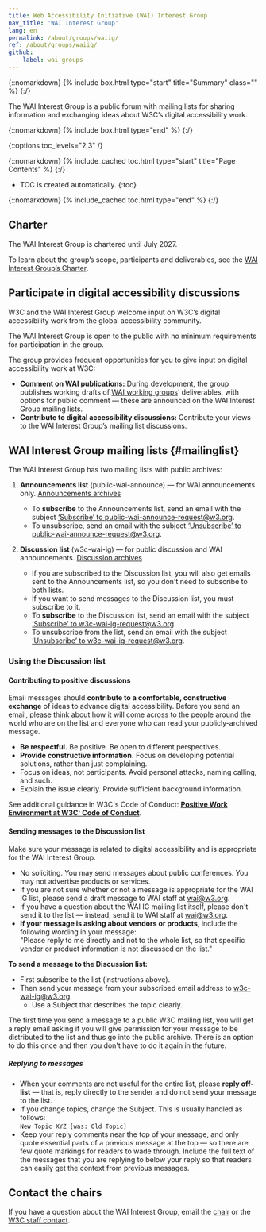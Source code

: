 ```yaml
---
title: Web Accessibility Initiative (WAI) Interest Group
nav_title: 'WAI Interest Group'
lang: en
permalink: /about/groups/waiig/
ref: /about/groups/waiig/
github:
    label: wai-groups
---
```


{::nomarkdown}
{% include box.html type="start" title="Summary" class="" %}
{:/}

The WAI Interest Group is a public forum with mailing lists for sharing information and exchanging ideas about W3C’s digital accessibility work.

{::nomarkdown}
{% include box.html type="end" %}
{:/}

{::options toc_levels="2,3" /}

{::nomarkdown}
{% include_cached toc.html type="start" title="Page Contents" %}
{:/}

-   TOC is created automatically.
{:toc}

{::nomarkdown}
{% include_cached toc.html type="end" %}
{:/}

## Charter

The WAI Interest Group is chartered until July 2027.

To learn about the group’s scope, participants and deliverables, see the [WAI Interest Group’s Charter](https://www.w3.org/2025/05/wai-ig-charter).

## Participate in digital accessibility discussions

W3C and the WAI Interest Group welcome input on W3C’s digital accessibility work from the global accessibility community.

The WAI Interest Group is open to the public with no minimum requirements for participation in the group.

The group provides frequent opportunities for you to give input on digital accessibility work at W3C:

* **Comment on WAI publications:** During development, the group publishes working drafts of [WAI working groups](/about/groups/)’ deliverables, with options for public comment &mdash; these are announced on the WAI Interest Group mailing lists.
* **Contribute to digital accessibility discussions:** Contribute your views to the WAI Interest Group’s mailing list discussions.

## WAI Interest Group mailing lists {#mailinglist}

The WAI Interest Group has two mailing lists with public archives:
1. **Announcements list** (public-wai-announce)  &mdash; for WAI announcements only. [Announcements archives](http://lists.w3.org/Archives/Public/public-wai-announce/)
   * To **subscribe** to the Announcements list, send an email with the subject [‘Subscribe’ to public-wai-announce-request@w3.org](mailto:public-wai-announce-request@w3.org?subject=subscribe).
   * To unsubscribe, send an email with the subject [‘Unsubscribe’ to public-wai-announce-request@w3.org](mailto:public-wai-announce-request@w3.org?subject=unsubscribe).

3. **Discussion list** (w3c-wai-ig) &mdash; for public discussion and WAI announcements. [Discussion archives](http://lists.w3.org/Archives/Public/w3c-wai-ig/)
   * If you are subscribed to the Discussion list, you will also get emails sent to the Announcements list, so you don't need to subscribe to both lists.
   * If you want to send messages to the Discussion list, you must subscribe to it.
   * To **subscribe** to the Discussion list, send an email with the subject [‘Subscribe’ to w3c-wai-ig-request@w3.org](mailto:w3c-wai-ig-request@w3.org?subject=subscribe).
   * To unsubscribe from the list, send an email with the subject [‘Unsubscribe’ to w3c-wai-ig-request@w3.org](mailto:w3c-wai-ig-request@w3.org?subject=unsubscribe).

### Using the Discussion list

#### Contributing to positive discussions

Email messages should **contribute to a comfortable, constructive exchange** of ideas to advance digital accessibility. Before you send an email, please think about how it will come across to the people around the world who are on the list and everyone who can read your publicly-archived message.
-   **Be respectful.** Be positive. Be open to different perspectives.
-   **Provide constructive information.** Focus on developing potential solutions, rather than just complaining.
-   Focus on ideas, not participants. Avoid personal attacks, naming calling, and such.
-   Explain the issue clearly. Provide sufficient background information.

See additional guidance in W3C's Code of Conduct: **[Positive Work Environment at W3C: Code of Conduct](https://www.w3.org/Consortium/cepc/)**.

#### Sending messages to the Discussion list

Make sure your message is related to digital accessibility and is appropriate for the WAI Interest Group.
-  No soliciting. You may send messages about public conferences. You may not advertise products or services. 
-  If you are not sure whether or not a message is appropriate for the WAI IG list, please send a draft message to WAI staff at [wai@w3.org](mailto:wai@w3.org?subject=WAI-IG-message-draft).
-  If you have a question about the WAI IG mailing list itself, please don't send it to the list — instead, send it to WAI staff at [wai@w3.org](mailto:wai@w3.org?subject=WAI-IG-list).
- **If your message is asking about vendors or products**, include the following wording in your message:<br>
"Please reply to me directly and not to the whole list, so that specific vendor or product information is not discussed on the list."

**To send a message to the Discussion list:**
- First subscribe to the list (instructions above).
- Then send your message from your subscribed email address to [w3c-wai-ig@w3.org](mailto:w3c-wai-ig@w3.org).
   - Use a Subject that describes the topic clearly. 

The first time you send a message to a public W3C mailing list, you will get a reply email asking if you will give permission for your message to be distributed to the list and thus go into the public archive. There is an option to do this once and then you don't have to do it again in the future.

##### Replying to messages
-   When your comments are not useful for the entire list, please **reply off-list** — that is, reply directly to the sender and do not send your message to the list.
-   If you change topics, change the Subject. This is usually handled as follows:<br>
    `New Topic XYZ [was: Old Topic]`
-   Keep your reply comments near the top of your message, and only quote essential parts of a previous message at the top — so there are few quote markings for readers to wade through. Include the full text of the messages that you are replying to below your reply so that readers can easily get the context from previous messages.

## Contact the chairs

If you have a question about the WAI Interest Group, email the [chair](https://www.w3.org/groups/ig/wai/participants/#chairs) or the [W3C staff contact](https://www.w3.org/groups/ig/wai/participants/#staff).
